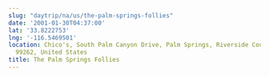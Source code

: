 ```yaml
---
slug: "daytrip/na/us/the-palm-springs-follies"
date: '2001-01-30T04:37:00'
lat: '33.8222753'
lng: '-116.5469501'
location: Chico's, South Palm Canyon Drive, Palm Springs, Riverside County, California,
  99262, United States
title: The Palm Springs Follies
---
```




